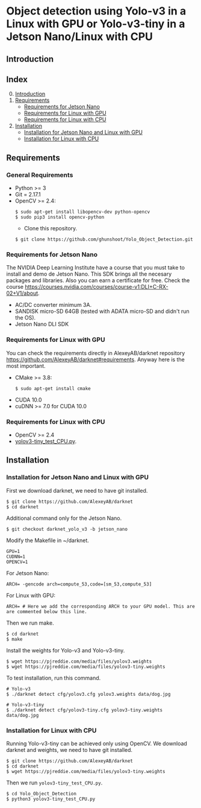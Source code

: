 # Object detection using Yolo-v3 in a Linux with GPU or Yolo-v3-tiny in a Jetson Nano/Linux with CPU

## Introduction

## Index
0. [Introduction](#Introduction)
1. [Requirements](#Requirements)
    * [Requirements for Jetson Nano](#Requirements_for_Jetson_Nano)
    * [Requirements for Linux with GPU](#Requirements_for_Linux_with_GPU)
    * [Requirements for Linux with CPU](#Requirements_for_Linux_with_CPU)
2. [Installation](#Installation)
   * [Installation for Jetson Nano and Linux with GPU](#Installation_for_Jetson_Nano_and_Linux_with_GPU)
   * [Installation for Linux with CPU](#Installation_for_Linux_with_CPU)

## Requirements
### General Requirements
* Python >= 3
* Git = 2.17.1
* OpenCV >= 2.4:
    ```
  $ sudo apt-get install libopencv-dev python-opencv
  $ sudo pip3 install opencv-python
  ```
  * Clone this repository.
  ```
  $ git clone https://github.com/ghunshoot/Yolo_Object_Detection.git
  ```

### Requirements for Jetson Nano
The NVIDIA Deep Learning Institute have a course that you must take to install and demo de Jetson Nano. This SDK brings all the necesary packages and libraries. Also you can earn a certificate for free. Check the course https://courses.nvidia.com/courses/course-v1:DLI+C-RX-02+V1/about. 
* AC/DC converter minimum 3A.
* SANDISK micro-SD 64GB (tested with ADATA micro-SD and didn't run the OS).
* Jetson Nano DLI SDK

### Requirements for Linux with GPU
You can check the requirements directly in AlexeyAB/darknet repository https://github.com/AlexeyAB/darknet#requirements.
Anyway here is the most important.
* CMake >= 3.8:
    ```
  $ sudo apt-get install cmake
    ```
* CUDA 10.0
* cuDNN >= 7.0 for CUDA 10.0

### Requirements for Linux with CPU
* OpenCV >= 2.4
* [yolov3-tiny_test_CPU.py](https://github.com/ghunshoot/Yolo_Object_Detection/blob/master/yolov3-tiny_test_CPU.py).

## Installation
### Installation for Jetson Nano and Linux with GPU
First we download darknet, we need to have git installed.
```
$ git clone https://github.com/AlexeyAB/darknet
$ cd darknet
```
Additional command only for the Jetson Nano.
```
$ git checkout darknet_yolo_v3 -b jetson_nano
```
Modify the Makefile in ~/darknet.
```
GPU=1
CUDNN=1
OPENCV=1
```
For Jetson Nano:
```
ARCH= -gencode arch=compute_53,code=[sm_53,compute_53]
``` 
For Linux with GPU:
```
ARCH= # Here we add the corresponding ARCH to your GPU model. This are are commented below this line.
``` 
Then we run make.
```
$ cd darknet
$ make
```
Install the weights for Yolo-v3 and Yolo-v3-tiny.
```
$ wget https://pjreddie.com/media/files/yolov3.weights
$ wget https://pjreddie.com/media/files/yolov3-tiny.weights
```
To test installation, run this command.
```
# Yolo-v3
$ ./darknet detect cfg/yolov3.cfg yolov3.weights data/dog.jpg

# Yolo-v3-tiny
$ ./darknet detect cfg/yolov3-tiny.cfg yolov3-tiny.weights data/dog.jpg
```

### Installation for Linux with CPU
Running Yolo-v3-tiny can be achieved only using OpenCV.
We download darknet and weights, we need to have git installed.
```
$ git clone https://github.com/AlexeyAB/darknet
$ cd darknet
$ wget https://pjreddie.com/media/files/yolov3-tiny.weights
```
Then we run `yolov3-tiny_test_CPU.py`.
```
$ cd Yolo_Object_Detection
$ python3 yolov3-tiny_test_CPU.py
```


